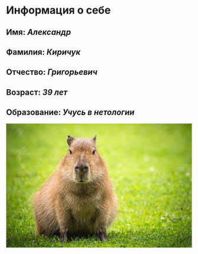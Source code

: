 # **Информация о себе**
## Имя: _Александр_
## Фамилия: _Киричук_
## Отчество: _Григорьевич_
## Возраст: _39 лет_
## Образование: _Учусь в нетологии_

![kapibara](/kapibara.jpg)